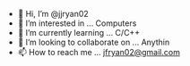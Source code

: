 - 👋 Hi, I’m @jjryan02
- 👀 I’m interested in ... Computers
- 🌱 I’m currently learning ... C/C++
- 💞️ I’m looking to collaborate on ... Anythin
- 📫 How to reach me ... jfryan02@gmail.com

<!---
jjryan02/jjryan02 is a ✨ special ✨ repository because its `README.md` (this file) appears on your GitHub profile.
You can click the Preview link to take a look at your changes.
--->
